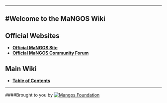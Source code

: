 ----
#Welcome to the MaNGOS Wiki
----
**Official Websites**
----

* [**Official MaNGOS Site**](http://getmangos.com/)  
* [**Official MaNGOS Community Forum**](http://community.getmangos.co.uk/)  

**Main Wiki**
----

* [**Table of Contents**](http://github.com/mangoswiki/Wiki/wiki/Home)  

---
####Brought to you by [![Mangos Foundation](http://getmangos.com/assets/img/home/mangos_foundation.png)](http://getmangos.com/)
